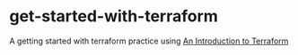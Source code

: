 # get-started-with-terraform
A getting started with terraform practice using [An Introduction to Terraform](https://blog.gruntwork.io/an-introduction-to-terraform-f17df9c6d180)
